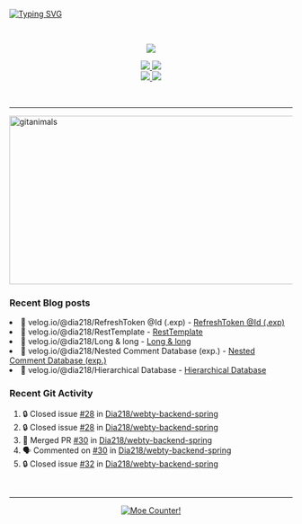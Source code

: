 <!-- Readme Typing SVG -->
<a href="https://git.io/typing-svg"><img src="https://readme-typing-svg.demolab.com?font=Comic+Neue&size=50&duration=2000&pause=300&color=FFDD76&background=000920&center=true&vCenter=true&width=1080&height=100&lines=Hello%2C+I'm+Dia!;.++.++.+++%7C%E1%B4%97%E2%80%A2..)%EF%BE%89%E2%81%BE%E2%81%BE;I+decorated+my+github+profile.;%E3%83%BE(%3E%CF%89%3C%E2%97%8B)+;I+hope+you+have+a+wonderful+day!!;%E0%B9%91(%E0%B9%91%CB%83%CC%B5%E1%B4%97%CB%82%CC%B5)%D9%88%E2%99%A1;%E0%B9%91%E2%9D%A4%E2%80%BF%E2%9D%A4%E0%B9%91+%E0%B9%91%E2%9D%A4%E2%80%BF%E2%9D%A4%E0%B9%91+%E0%B9%91%E2%9D%A4%E2%80%BF%E2%9D%A4%E0%B9%91+%E0%B9%91%E2%9D%A4%E2%80%BF%E2%9D%A4%E0%B9%91" alt="Typing SVG" /></a>

<br>

<!-- GitHub Readme Stats -->
<!-- 깃허브 통계 -->
<p align="center">
  <a href="https://github-readme-stats.vercel.app">
    <img src="https://github-readme-stats.vercel.app/api?username=Dia218&count_private=true&include_all_commits=true&show_icons=true&rank_icon=github&title_color=ffcc00&text_color=0088ff&icon_color=c792ea&bg_color=1a2540&hide_border=false&show=reviews,prs_merged&hide=contribs" />
  </a>
</p>

<!-- 깃허브 저장소 핀 -->
<p align="center">
  <a href="https://github.com/dia218/webty-backend-spring">
    <img src="https://github-readme-stats.vercel.app/api/pin/?username=Dia218&repo=webty-backend-spring&show_owner=false&title_color=d7b1f0&text_color=38f8ff&icon_color=ffcc00&bg_color=1a2540&hide_border=false" />
  </a>
  <a href="https://github.com/dia218/webty-frontend-next">
    <img src="https://github-readme-stats.vercel.app/api/pin/?username=Dia218&repo=webty-frontend-next&show_owner=false&title_color=d7b1f0&text_color=38f8ff&icon_color=ffcc00&bg_color=1a2540&hide_border=false" />
  </a>
  <br>
  <a href="https://github.com/dia218/coffeebeanery-website-backend-spring">
    <img src="https://github-readme-stats.vercel.app/api/pin/?username=Dia218&repo=coffeebeanery-website-backend-spring&show_owner=false&title_color=d7b1f0&text_color=38f8ff&icon_color=ffcc00&bg_color=1a2540&hide_border=false" />
  </a>
  <a href="https://github.com/dia218/coffeebeanery-website-front-next">
    <img src="https://github-readme-stats.vercel.app/api/pin/?username=Dia218&repo=coffeebeanery-website-front-next&show_owner=false&title_color=d7b1f0&text_color=38f8ff&icon_color=ffcc00&bg_color=1a2540&hide_border=false" />
  </a>
</p>  

<br>
<hr>

<!-- gitanimals -->
<a href="https://www.gitanimals.org/en_US/guild/detail/672684621890333195">
      <img
        src="https://render.gitanimals.org/guilds/672684621890333195/draw"
        width="600"
        height="300"
        alt="gitanimals"
      />
</a>

### Recent Blog posts

<!-- BLOG-POST-LIST:START --><li>💫 velog.io/@dia218/RefreshToken @Id &lpar;.exp&rpar; - <a href="https://velog.io/@dia218/RefreshToken-Id-exp">RefreshToken @Id &lpar;.exp&rpar;</a></li>
<li>💫 velog.io/@dia218/RestTemplate - <a href="https://velog.io/@dia218/RestTemplate">RestTemplate</a></li>
<li>💫 velog.io/@dia218/Long &amp; long - <a href="https://velog.io/@dia218/Java-Long-long">Long &amp; long</a></li>
<li>💫 velog.io/@dia218/Nested Comment Database &lpar;exp.&rpar; - <a href="https://velog.io/@dia218/Nested-Comment-Database">Nested Comment Database &lpar;exp.&rpar;</a></li>
<li>💫 velog.io/@dia218/Hierarchical Database - <a href="https://velog.io/@dia218/Hierarchical-Database">Hierarchical Database</a></li>
<!-- BLOG-POST-LIST:END -->

### Recent Git Activity

<!--START_SECTION:activity-->
1. 🔒 Closed issue [#28](https://github.com/Dia218/webty-backend-spring/issues/28) in [Dia218/webty-backend-spring](https://github.com/Dia218/webty-backend-spring)
2. 🔒 Closed issue [#28](https://github.com/Dia218/webty-backend-spring/issues/28) in [Dia218/webty-backend-spring](https://github.com/Dia218/webty-backend-spring)
3. 🎉 Merged PR [#30](https://github.com/Dia218/webty-backend-spring/pull/30) in [Dia218/webty-backend-spring](https://github.com/Dia218/webty-backend-spring)
4. 🗣 Commented on [#30](https://github.com/Dia218/webty-backend-spring/pull/30#issuecomment-2629025185) in [Dia218/webty-backend-spring](https://github.com/Dia218/webty-backend-spring)
5. 🔒 Closed issue [#32](https://github.com/Dia218/webty-backend-spring/issues/32) in [Dia218/webty-backend-spring](https://github.com/Dia218/webty-backend-spring)
<!--END_SECTION:activity-->

<br>

---

<!-- Moe Counter -->
<p align="center">
  <a href="https://count.getloli.com" target="_blank">
    <img alt="Moe Counter!" src="https://count.getloli.com/@dia_page_counter?name=dia_page_counter&theme=booru-yuyuyui&padding=4&offset=0&align=top&scale=1&pixelated=1&darkmode=auto">
  </a>
</p>
